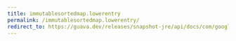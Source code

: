 ```yaml
---
title: immutablesortedmap.lowerentry
permalink: /immutablesortedmap.lowerentry/
redirect_to: https://guava.dev/releases/snapshot-jre/api/docs/com/google/common/collect/ImmutableSortedMap.html#lowerEntry-K-
---
```


